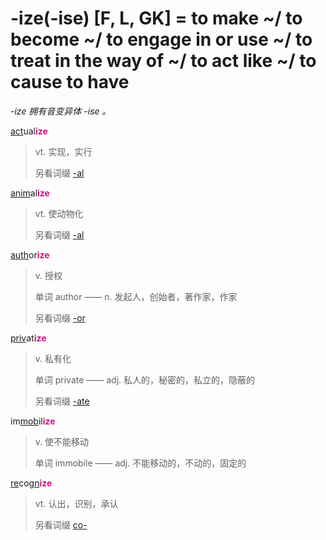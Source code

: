 # -ize(-ise) [F, L, GK] = to make ~/ to become ~/ to engage in or use ~/ to treat in the way of ~/ to act like ~/ to cause to have

*-ize 拥有音变异体 -ise 。*

[act](_act_.md)ual<b style="color: #C71585;">ize</b>
> vt. 实现，实行
>
> 另看词缀 [-al](-al.md)

[anim](_anim_.md)al<b style="color: #C71585;">ize</b>
> vt. 使动物化
>
> 另看词缀 [-al](-al.md)

[auth](_aug_.md)or<b style="color: #C71585;">ize</b>
> v. 授权
>
> 单词 author —— n. 发起人，创始者，著作家，作家
>
> 另看词缀 [-or](-or.md)

[priv](_priv_.md)at<b style="color: #C71585;">ize</b>
> v. 私有化
>
> 单词 private —— adj. 私人的，秘密的，私立的，隐蔽的
>
> 另看词缀 [-ate](-ate.md)

im[mob](_mov_.md)il<b style="color: #C71585;">ize</b>
> v. 使不能移动
>
> 单词 immobile —— adj. 不能移动的，不动的，固定的

[re](re-.md)co[gn](_gn_.md)<b style="color: #C71585;">ize</b>
> vt. 认出，识别，承认
>
> 另看词缀 [co-](com-.md)